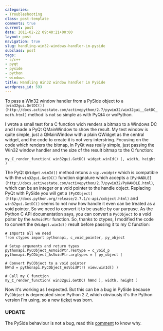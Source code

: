 ```yaml
---
categories:
- Troubleshooting
class: post-template
comments: true
current: post
date: 2011-02-22 09:40:21+00:00
layout: post
navigation: true
slug: handling-win32-windows-handler-in-pyside
subclass: post
tags:
- c/c++
- pyqt
- pyside
- python
- windows
title: Handling Win32 window handler in PySide
wordpress_id: 593
---
```


To pass a Win32 window handler from a PySide object to a `[win32gui.GetDC()](http://docs.activestate.com/activepython/2.7/pywin32/win32gui__GetDC_meth.html)` method is not so simple as with PyQt4 or wxPython.

<!-- more -->

I wrote a small test for a C function wich renders a bitmap to a Windows DC and I made a PyQt QMainWindow to show the result. My test window is quite simple, just a QMainWindow with a plain QWidget as the central widget, and the code to create it is not very interstring.
Focusing on the code which renders the bitmap, in PyQt was really simple, just passing the Win32 window handler and the size of the result bitmap to the C function:

    my_C_render_function( win32gui.GetDC( widget.winId() ), width, height )

The PyQt `QWidget.winId()` method retuns a `sip.voidptr` which is compatible with the `win32gui.GetDC()` function signature which accepts a `[PyHANDLE](http://docs.activestate.com/activepython/2.7/pywin32/PyHANDLE.html)`, which can be an integer or a void pointer to the handle object.
Replacing PyQt with PySide you will get a `[PyCObject](http://docs.python.org/release/2.7.1/c-api/cobject.html)` and `win32gui.GetDC()` seems to not now how handle it even can be treated as a void pointer. So we need to convert it to be usable by our purpuse.
As the Python C API documentation says, you can convert a `PyCObject` to a void poiter by the `AsVoidPtr` function. So, thanks to ctypes, I modified the code to convert the `QWidget.winId()` result before passing it to my C function:

    # Imports all we need
    from ctypes import pythonapi, c_void_pointer, py_object

    # Setup arguments and return types
    pythonapi.PyCObject_AsVoidPtr.restype = c_void_p
    pythonapi.PyCObject_AsVoidPtr.argtypes = [ py_object ]

    # Convert PyCObject to a void pointer
    hWnd = pythonapi.PyCObject_AsVoidPtr( view.winId() )

    # Call my C function
    my_C_render_function( win32gui.GetDC( hWnd ), width, height )

Now it's working as I expected. But this can be a bug in PySide because `PyCObject` is deprecated since Python 2.7, which obviously it's the Python version I'm using, so a new [ticket](http://bugs.openbossa.org/show_bug.cgi?id=695) was born.

### UPDATE

The PySide behaviour is not a bug, read this [comment](http://bugs.openbossa.org/show_bug.cgi?id=695#c1) to know why.

